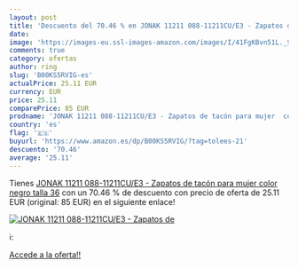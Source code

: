 ```yaml
---
layout: post
title: 'Descuento del 70.46 % en JONAK 11211 088-11211CU/E3 - Zapatos de '
date: 
image: 'https://images-eu.ssl-images-amazon.com/images/I/41FgKBvn51L._SL200_.jpg'
comments: true
category: ofertas
author: ring
slug: 'B00KS5RVIG-es'
actualPrice: 25.11 EUR
currency: EUR
price: 25.11
comparePrice: 85 EUR
prodname: 'JONAK 11211 088-11211CU/E3 - Zapatos de tacón para mujer  color negro  talla 36'
country: 'es'
flag: '🇪🇸'
buyurl: 'https://www.amazon.es/dp/B00KS5RVIG/?tag=tolees-21'
descuento: '70.46'
average: '25.11'
---
```


Tienes [JONAK 11211 088-11211CU/E3 - Zapatos de tacón para mujer  color negro  talla 36](https://www.amazon.es/dp/B00KS5RVIG/?tag=tolees-21) con un 70.46 % de descuento con precio de oferta de 25.11 EUR (original: 85 EUR) en el siguiente enlace!

[![JONAK 11211 088-11211CU/E3 - Zapatos de ](https://images-eu.ssl-images-amazon.com/images/I/41FgKBvn51L._SL200_.jpg)](https://www.amazon.es/dp/B00KS5RVIG/?tag=tolees-21)

ℹ️:


[Accede a la oferta!!](https://www.amazon.es/dp/B00KS5RVIG/?tag=tolees-21)
